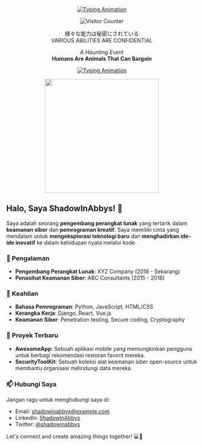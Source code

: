 <p align="center">
  <a href="https://git.io/typing-svg">
    <img src="https://readme-typing-svg.herokuapp.com?font=Fira+Code&size=30&color=FF0000&center=true&vCenter=true&lines=%F0%9F%91%BE+WELCOME+TO+MY+PROFILE+%F0%9F%91%BE;%F0%9F%92%BB+私の名前はイワです+%F0%9F%92%BB" alt="Typing Animation" />
  </a>
</p>

<p align="center">
  <img src="https://komarev.com/ghpvc/?username=SIA&color=red" alt="Visitor Counter"/>
</p>

<p align="center">
  様々な能力は秘密にされている
 <br>
  VARIOUS ABILITIES ARE CONFIDENTIAL
  <p align="center">
    <em>A Haunting Event</em> <br>
    <strong>Humans Are Animals That Can Bargain</strong>
  </p>
</p>

<p align="center">
  <a href="https://git.io/typing-svg">
    <img src="https://readme-typing-svg.herokuapp.com?font=Fira+Code&size=30&color=FF0000&center=true&vCenter=true&lines=01100100%20+01100101%20+01101110%20+01100111%20+01100001%20+01101110%20+00100000%20+01100101%20+01101100%20+01100101%20+01101001%20+01101101%20+01101111%20+01101111%20+01101110" alt="Typing Animation" />
  </a>
</p>

<p align="center">
  <img src="https://github.com/ShadowInAbbys/SIA/blob/main/Asset/Gif/code.gif" width="300px">
</p>

<p align="center">

## Halo, Saya ShadowInAbbys! 👋

Saya adalah seorang **pengembang perangkat lunak** yang tertarik dalam **keamanan siber** dan **pemrograman kreatif**. Saya memiliki cinta yang mendalam untuk **mengeksplorasi teknologi baru** dan **menghadirkan ide-ide inovatif** ke dalam kehidupan nyata melalui kode.

### 💼 Pengalaman

- **Pengembang Perangkat Lunak**: XYZ Company (2018 - Sekarang)
- **Penasihat Keamanan Siber**: ABC Consultants (2015 - 2018)

### 🚀 Keahlian

- **Bahasa Pemrograman**: Python, JavaScript, HTML/CSS
- **Kerangka Kerja**: Django, React, Vue.js
- **Keamanan Siber**: Penetration testing, Secure coding, Cryptography

### 🌱 Proyek Terbaru

- **AwesomeApp**: Sebuah aplikasi mobile yang memungkinkan pengguna untuk berbagi rekomendasi restoran favorit mereka.
- **SecurityToolKit**: Sebuah koleksi alat keamanan siber open-source untuk membantu organisasi melindungi data mereka.

### 📫 Hubungi Saya

Jangan ragu untuk menghubungi saya di:

- Email: shadowinabbys@example.com
- LinkedIn: [ShadowInAbbys](https://www.linkedin.com/in/shadowinabbys)
- Twitter: [@shadowinabbys](https://twitter.com/shadowinabbys)

Let's connect and create amazing things together! 💻🌟
</p>

